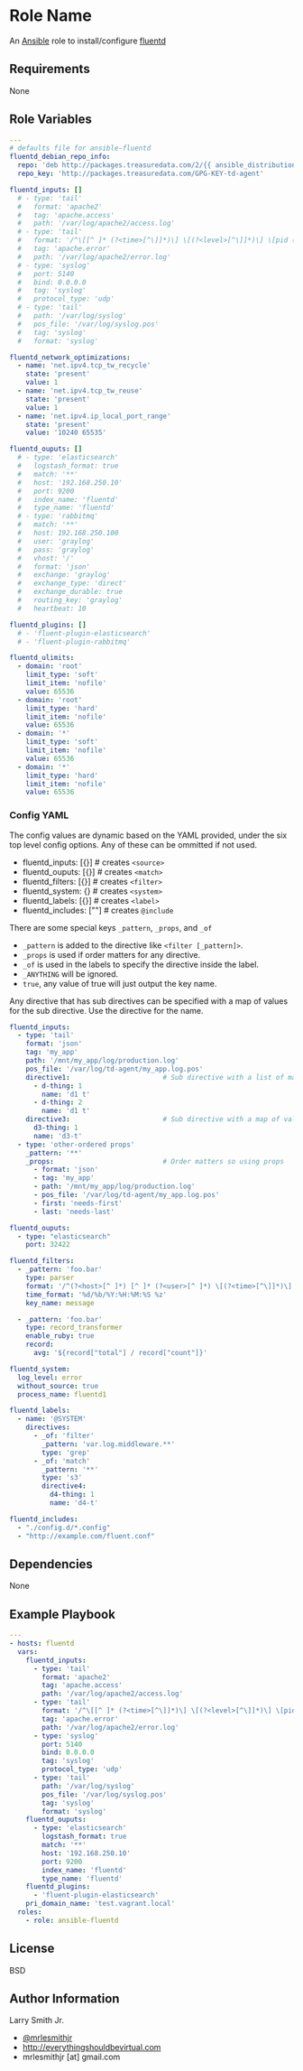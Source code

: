 # Role Name

An [Ansible] role to install/configure [fluentd]

## Requirements

None

## Role Variables

```yaml
---
# defaults file for ansible-fluentd
fluentd_debian_repo_info:
  repo: 'deb http://packages.treasuredata.com/2/{{ ansible_distribution|lower }}/{{ ansible_distribution_release|lower }}/ {{ ansible_distribution_release|lower }} contrib'
  repo_key: 'http://packages.treasuredata.com/GPG-KEY-td-agent'

fluentd_inputs: []
  # - type: 'tail'
  #   format: 'apache2'
  #   tag: 'apache.access'
  #   path: '/var/log/apache2/access.log'
  # - type: 'tail'
  #   format: '/^\[[^ ]* (?<time>[^\]]*)\] \[(?<level>[^\]]*)\] \[pid (?<pid>[^\]]*)\] \[client (?<client>[^\]]*)\] (?<message>.*)$/'
  #   tag: 'apache.error'
  #   path: '/var/log/apache2/error.log'
  # - type: 'syslog'
  #   port: 5140
  #   bind: 0.0.0.0
  #   tag: 'syslog'
  #   protocol_type: 'udp'
  # - type: 'tail'
  #   path: '/var/log/syslog'
  #   pos_file: '/var/log/syslog.pos'
  #   tag: 'syslog'
  #   format: 'syslog'

fluentd_network_optimizations:
  - name: 'net.ipv4.tcp_tw_recycle'
    state: 'present'
    value: 1
  - name: 'net.ipv4.tcp_tw_reuse'
    state: 'present'
    value: 1
  - name: 'net.ipv4.ip_local_port_range'
    state: 'present'
    value: '10240 65535'

fluentd_ouputs: []
  # - type: 'elasticsearch'
  #   logstash_format: true
  #   match: '**'
  #   host: '192.168.250.10'
  #   port: 9200
  #   index_name: 'fluentd'
  #   type_name: 'fluentd'
  # - type: 'rabbitmq'
  #   match: '**'
  #   host: 192.168.250.100
  #   user: 'graylog'
  #   pass: 'graylog'
  #   vhost: '/'
  #   format: 'json'
  #   exchange: 'graylog'
  #   exchange_type: 'direct'
  #   exchange_durable: true
  #   routing_key: 'graylog'
  #   heartbeat: 10

fluentd_plugins: []
  # - 'fluent-plugin-elasticsearch'
  # - 'fluent-plugin-rabbitmq'

fluentd_ulimits:
  - domain: 'root'
    limit_type: 'soft'
    limit_item: 'nofile'
    value: 65536
  - domain: 'root'
    limit_type: 'hard'
    limit_item: 'nofile'
    value: 65536
  - domain: '*'
    limit_type: 'soft'
    limit_item: 'nofile'
    value: 65536
  - domain: '*'
    limit_type: 'hard'
    limit_item: 'nofile'
    value: 65536
```

### Config YAML

The config values are dynamic based on the YAML provided, under the six top level
config options. Any of these can be ommitted if not used.

* fluentd_inputs: [{}] # creates `<source>`
* fluentd_ouputs: [{}] # creates `<match>`
* fluentd_filters: [{}] # creates `<filter>`
* fluentd_system: {} # creates `<system>`
* fluentd_labels: [{}] # creates `<label>`
* fluentd_includes: [""] # creates `@include`

There are some special keys `_pattern`, `_props`, and `_of`

* `_pattern` is added to the directive like `<filter [_pattern]>`.
* `_props` is used if order matters for any directive. 
* `_of` is used in the labels to specify the directive inside the label.
* `_ANYTHING` will be ignored.
* `true`, any value of true will just output the key name.

Any directive that has sub directives can be specified with a map of values 
for the sub directive. Use the directive for the name.

```yaml
fluentd_inputs:
  - type: 'tail'
    format: 'json'
    tag: 'my_app'
    path: '/mnt/my_app/log/production.log'
    pos_file: '/var/log/td-agent/my_app.log.pos'
    directive1:                       # Sub directive with a list of maps
      - d-thing: 1
        name: 'd1 t'
      - d-thing: 2
        name: 'd1 t'
    directive3:                       # Sub directive with a map of values
      d3-thing: 1
      name: 'd3-t'
  - type: 'other-ordered props'
    _pattern: '**'
    _props:                           # Order matters so using props
      - format: 'json'
      - tag: 'my_app'
      - path: '/mnt/my_app/log/production.log'
      - pos_file: '/var/log/td-agent/my_app.log.pos'
      - first: 'needs-first'
      - last: 'needs-last'

fluentd_ouputs:
  - type: "elasticsearch"
    port: 32422

fluentd_filters:
  - _pattern: 'foo.bar'
    type: parser
    format: '/^(?<host>[^ ]*) [^ ]* (?<user>[^ ]*) \[(?<time>[^\]]*)\] "(?<method>\S+)(?: +(?<path>[^ ]*) +\S*)?" (?<code>[^ ]*) (?<size>[^ ]*)$/'
    time_format: '%d/%b/%Y:%H:%M:%S %z'
    key_name: message

  - _pattern: 'foo.bar'
    type: record_transformer
    enable_ruby: true
    record:
      avg: '${record["total"] / record["count"]}'

fluentd_system:
  log_level: error
  without_source: true
  process_name: fluentd1

fluentd_labels:
  - name: '@SYSTEM'
    directives: 
      - _of: 'filter'
        _pattern: 'var.log.middleware.**'
        type: 'grep'
      - _of: 'match'
        _pattern: '**'
        type: 's3'
        directive4:
          d4-thing: 1
          name: 'd4-t'

fluentd_includes:
  - "./config.d/*.config"
  - "http://example.com/fluent.conf"
```

## Dependencies

None

## Example Playbook

```yaml
---
- hosts: fluentd
  vars:
    fluentd_inputs:
      - type: 'tail'
        format: 'apache2'
        tag: 'apache.access'
        path: '/var/log/apache2/access.log'
      - type: 'tail'
        format: '/^\[[^ ]* (?<time>[^\]]*)\] \[(?<level>[^\]]*)\] \[pid (?<pid>[^\]]*)\] \[client (?<client>[^\]]*)\] (?<message>.*)$/'
        tag: 'apache.error'
        path: '/var/log/apache2/error.log'
      - type: 'syslog'
        port: 5140
        bind: 0.0.0.0
        tag: 'syslog'
        protocol_type: 'udp'
      - type: 'tail'
        path: '/var/log/syslog'
        pos_file: '/var/log/syslog.pos'
        tag: 'syslog'
        format: 'syslog'
    fluentd_ouputs:
      - type: 'elasticsearch'
        logstash_format: true
        match: '**'
        host: '192.168.250.10'
        port: 9200
        index_name: 'fluentd'
        type_name: 'fluentd'
    fluentd_plugins:
      - 'fluent-plugin-elasticsearch'
    pri_domain_name: 'test.vagrant.local'
  roles:
    - role: ansible-fluentd
```

## License

BSD

## Author Information

Larry Smith Jr.

-   [@mrlesmithjr]
-   <http://everythingshouldbevirtual.com>
-   mrlesmithjr [at] gmail.com

[@mrlesmithjr]: https://www.twitter.com/mrlesmithjr

[ansible]: https://www.ansible.com

[fluentd]: http://www.fluentd.org/
